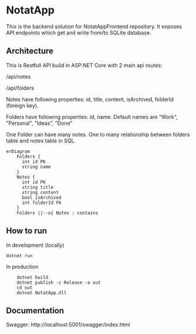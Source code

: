 # NotatApp

This is the backend solution for NotatAppFrontend repository. It exposes API endpoints which get and write from/to SQLite database.

## Architecture

This is Restfull API build in ASP.NET Core with 2 main api routes:

/api/notes

/api/folders


Notes have following properties: id, title, content, isArchived, folderId (foreign key).


Folders have following properties: id, name. Default names are "Work", "Personal", "Ideas", "Done"


One Folder can have many notes. One to many relationship between folders table and notes table in SQL.



```mermaid
erDiagram
    Folders {
      int id PK
      string name
    }
    Notes {
      int id PK
      string title
      string content
      bool isArchived
      int folderId FK
    }
    Folders ||--o{ Notes : contains
```



## How to run 

In development (locally)

``` dotnet run ```

In production

``` 
    dotnet build 
    dotnet publish -c Release -o out
    cd out
    dotnet NotatApp.dll
 ```

## Documentation

Swagger: http://localhost:5001/swagger/index.html
